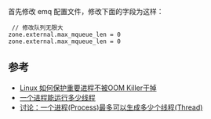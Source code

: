 首先修改 emq 配置文件，修改下面的字段为这样：

```
 // 修改队列无限大
zone.external.max_mqueue_len = 0
zone.external.max_mqueue_len = 0
```

## 参考

- [Linux 如何保护重要进程不被OOM Killer干掉](https://blog.csdn.net/wtopps/article/details/89052550)
- [一个进程能运行多少线程](https://www.cnblogs.com/wozijisun/p/10370897.html)
- [讨论：一个进程(Process)最多可以生成多少个线程(Thread)](https://blog.csdn.net/great3779/article/details/5930190)
